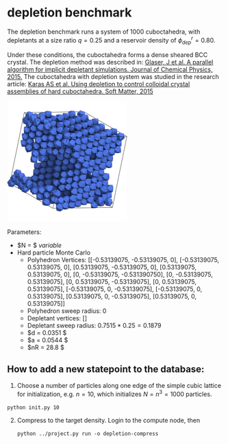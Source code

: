 # depletion benchmark

The depletion benchmark runs a system of $1000$ cuboctahedra, with depletants at a size ratio $q=0.25$ and a reservoir density of $\phi_{dep}^r=0.80$.

Under these conditions, the cuboctahedra forms a dense sheared BCC crystal. The depletion method was described in:
[Glaser, J et al. A parallel algorithm for implicit depletant simulations. Journal of Chemical Physics, 2015.](http://scitation.aip.org/content/aip/journal/jcp/143/18/10.1063/1.4935175)
The cuboctahedra with depletion system was studied in the research article:
[Karas AS et al. Using depletion to control colloidal crystal assemblies of hard cuboctahedra. Soft Matter, 2015](http://pubs.rsc.org/en/content/articlelanding/2016/sm/c6sm00620e)

<img src="depletion.png" style="width: 280px;"/>

Parameters:

* $N = $ *variable*
* Hard particle Monte Carlo
    * Polyhedron Vertices: [[-0.53139075, -0.53139075, 0], [-0.53139075, 0.53139075, 0], [0.53139075, -0.53139075, 0], [0.53139075, 0.53139075, 0], [0, -0.53139075, -0.531390750], [0, -0.53139075, 0.53139075], [0, 0.53139075, -0.53139075], [0, 0.53139075, 0.53139075], [-0.53139075, 0, -0.53139075], [-0.53139075, 0, 0.53139075], [0.53139075, 0, -0.53139075], [0.53139075, 0, 0.53139075]]
    * Polyhedron sweep radius: 0
    * Depletant vertices: []
    * Depletant sweep radius: $0.7515*0.25 = 0.1879$
    * $d = 0.0351 $
    * $a = 0.0544 $
    * $nR = 28.8 $

## How to add a new statepoint to the database:

1. Choose a number of particles along one edge of the simple cubic lattice for initialization, e.g.
$n=10$, which initializes $N=n^3=1000$ particles.

```
python init.py 10
```

2. Compress to the target density. Login to the compute node, then

    ```
    python ../project.py run -o depletion-compress
    ```
